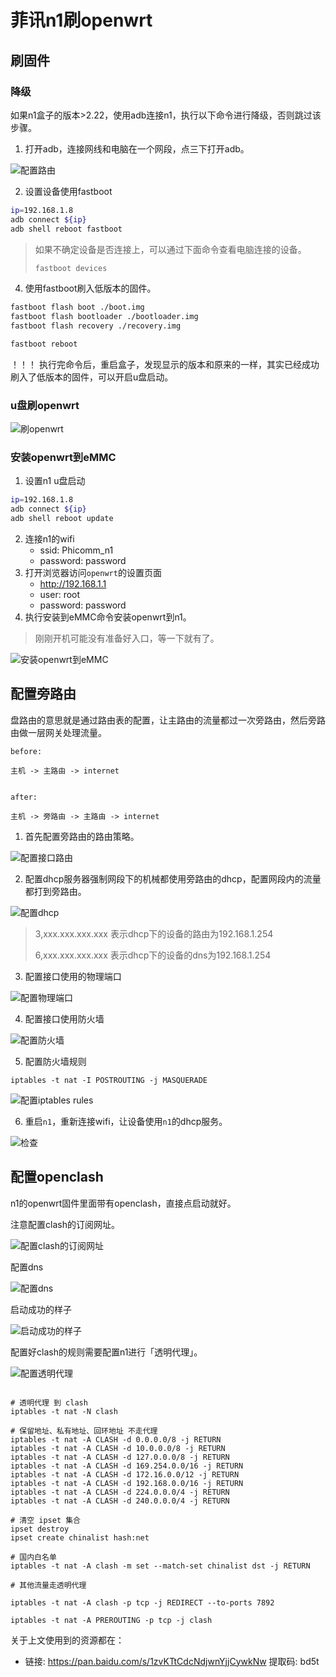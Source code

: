 # 菲讯n1刷openwrt

## 刷固件

### 降级

如果n1盒子的版本>2.22，使用adb连接n1，执行以下命令进行降级，否则跳过该步骤。

1. 打开adb，连接网线和电脑在一个网段，点三下打开adb。

![配置路由](./img/n1/open-adb.png)


2. 设置设备使用fastboot
```sh
ip=192.168.1.8
adb connect ${ip}
adb shell reboot fastboot
```

>
> 如果不确定设备是否连接上，可以通过下面命令查看电脑连接的设备。
> ```sh
> fastboot devices
> ```
>

4. 使用fastboot刷入低版本的固件。

```sh
fastboot flash boot ./boot.img
fastboot flash bootloader ./bootloader.img
fastboot flash recovery ./recovery.img

fastboot reboot
```

！！！ 执行完命令后，重启盒子，发现显示的版本和原来的一样，其实已经成功刷入了低版本的固件，可以开启u盘启动。

### u盘刷openwrt

![刷openwrt](./img/n1/u.png)


### 安装openwrt到eMMC

1. 设置n1 u盘启动

```sh
ip=192.168.1.8
adb connect ${ip}
adb shell reboot update
```

2. 连接n1的wifi
   * ssid: Phicomm_n1
   * password: password
3. 打开浏览器访问`openwrt`的设置页面
   * http://192.168.1.1 
   * user: root 
   * password: password 
4. 执行安装到eMMC命令安装openwrt到n1。

> 刚刚开机可能没有准备好入口，等一下就有了。

![安装openwrt到eMMC](./img/n1/install.png)


## 配置旁路由

盘路由的意思就是通过路由表的配置，让主路由的流量都过一次旁路由，然后旁路由做一层网关处理流量。

```text
before:

主机 -> 主路由 -> internet


after:

主机 -> 旁路由 -> 主路由 -> internet
```

1. 首先配置旁路由的路由策略。

![配置接口路由](./img/n1/interface.png)

2. 配置dhcp服务器强制网段下的机械都使用旁路由的dhcp，配置网段内的流量都打到旁路由。


![配置dhcp](./img/n1/dhcp.png)

> 3,xxx.xxx.xxx.xxx 表示dhcp下的设备的路由为192.168.1.254
> 
> 6,xxx.xxx.xxx.xxx 表示dhcp下的设备的dns为192.168.1.254

3. 配置接口使用的物理端口

![配置物理端口](./img/n1/eth.png)

4. 配置接口使用防火墙

![配置防火墙](./img/n1/iptables.png)

5. 配置防火墙规则


```text
iptables -t nat -I POSTROUTING -j MASQUERADE
```

![配置iptables rules](./img/n1/iptables-rules.png)

6. 重启`n1`，重新连接wifi，让设备使用`n1`的dhcp服务。

![检查](./img/n1/check.png)


## 配置openclash

n1的openwrt固件里面带有openclash，直接点启动就好。

注意配置clash的订阅网址。

![配置clash的订阅网址](./img/n1/config.png)

配置dns

![配置dns](./img/n1/dns.png)

启动成功的样子

![启动成功的样子](./img/n1/success.png)

配置好clash的规则需要配置n1进行「透明代理」。

![配置透明代理](./img/n1/proxy.png)


```text

# 透明代理 到 clash
iptables -t nat -N clash

# 保留地址、私有地址、回环地址 不走代理
iptables -t nat -A CLASH -d 0.0.0.0/8 -j RETURN
iptables -t nat -A CLASH -d 10.0.0.0/8 -j RETURN
iptables -t nat -A CLASH -d 127.0.0.0/8 -j RETURN
iptables -t nat -A CLASH -d 169.254.0.0/16 -j RETURN
iptables -t nat -A CLASH -d 172.16.0.0/12 -j RETURN
iptables -t nat -A CLASH -d 192.168.0.0/16 -j RETURN
iptables -t nat -A CLASH -d 224.0.0.0/4 -j RETURN
iptables -t nat -A CLASH -d 240.0.0.0/4 -j RETURN

# 清空 ipset 集合
ipset destroy
ipset create chinalist hash:net

# 国内白名单
iptables -t nat -A clash -m set --match-set chinalist dst -j RETURN

# 其他流量走透明代理

iptables -t nat -A clash -p tcp -j REDIRECT --to-ports 7892 

iptables -t nat -A PREROUTING -p tcp -j clash
```

关于上文使用到的资源都在：

* 链接: https://pan.baidu.com/s/1zvKTtCdcNdjwnYjjCywkNw 提取码: bd5t